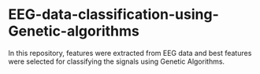 # EEG-data-classification-using-Genetic-algorithms
In this repository, features were extracted from EEG data and best features were selected for classifying the signals using Genetic Algorithms.
